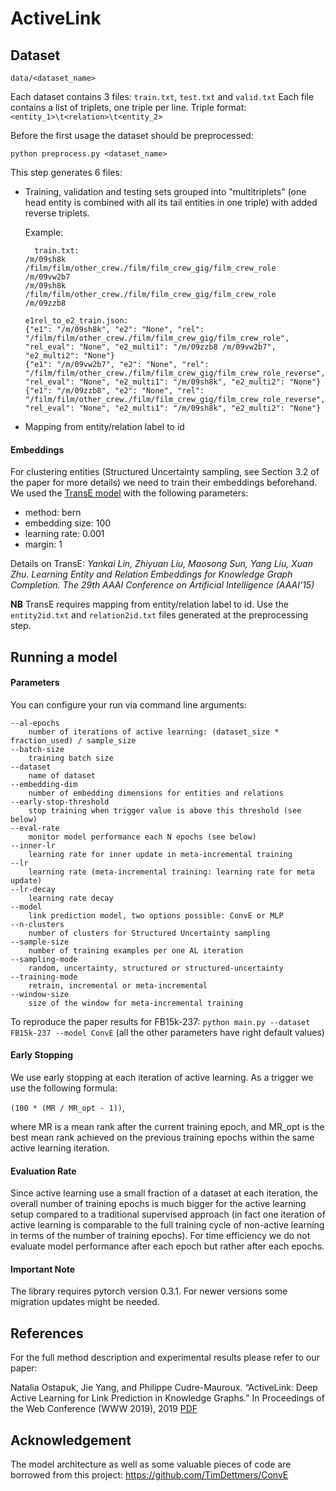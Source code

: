 # ActiveLink

## Dataset
`data/<dataset_name>`

Each dataset contains 3 files: `train.txt`, `test.txt` and `valid.txt`
Each file contains a list of triplets, one triple per line.
Triple format: `<entity_1>\t<relation>\t<entity_2>`

Before the first usage the dataset should be preprocessed:

`python preprocess.py <dataset_name>`

This step generates 6 files:
* Training, validation and testing sets grouped into "multitriplets" (one head entity is combined with all its tail entities in one triple) with added reverse triplets. 

  Example:
    ```angular2html
      train.txt:
    /m/09sh8k	/film/film/other_crew./film/film_crew_gig/film_crew_role	/m/09vw2b7
    /m/09sh8k	/film/film/other_crew./film/film_crew_gig/film_crew_role	/m/09zzb8
    
    e1rel_to_e2_train.json:
    {"e1": "/m/09sh8k", "e2": "None", "rel": "/film/film/other_crew./film/film_crew_gig/film_crew_role", "rel_eval": "None", "e2_multi1": "/m/09zzb8 /m/09vw2b7", "e2_multi2": "None"}
    {"e1": "/m/09vw2b7", "e2": "None", "rel": "/film/film/other_crew./film/film_crew_gig/film_crew_role_reverse", "rel_eval": "None", "e2_multi1": "/m/09sh8k", "e2_multi2": "None"}
    {"e1": "/m/09zzb8", "e2": "None", "rel": "/film/film/other_crew./film/film_crew_gig/film_crew_role_reverse", "rel_eval": "None", "e2_multi1": "/m/09sh8k", "e2_multi2": "None"}
    
    ```
* Mapping from entity/relation label to id


#### Embeddings
For clustering entities (Structured Uncertainty sampling, see Section 3.2 of the paper for more details) we need to train their embeddings beforehand. We used the [TransE model](https://github.com/thunlp/KB2E/tree/master/TransE) with the following parameters:
* method: bern
* embedding size: 100
* learning rate: 0.001
* margin: 1 

Details on TransE: *Yankai Lin, Zhiyuan Liu, Maosong Sun, Yang Liu, Xuan Zhu. Learning Entity and Relation Embeddings for Knowledge Graph Completion. The 29th AAAI Conference on Artificial Intelligence (AAAI'15)* 

**NB** TransE requires mapping from entity/relation label to id. Use the `entity2id.txt` and `relation2id.txt` files generated at the preprocessing step. 

## Running a model
#### Parameters
You can configure your run via command line arguments:

    --al-epochs
        number of iterations of active learning: (dataset_size * fraction_used) / sample_size
    --batch-size
        training batch size
    --dataset
        name of dataset
    --embedding-dim
        number of embedding dimensions for entities and relations 
    --early-stop-threshold
        stop training when trigger value is above this threshold (see below)
    --eval-rate
        monitor model performance each N epochs (see below)
    --inner-lr
        learning rate for inner update in meta-incremental training
    --lr
        learning rate (meta-incremental training: learning rate for meta update)
    --lr-decay
        learning rate decay
    --model
        link prediction model, two options possible: ConvE or MLP
    --n-clusters
        number of clusters for Structured Uncertainty sampling
    --sample-size
        number of training examples per one AL iteration
    --sampling-mode
        random, uncertainty, structured or structured-uncertainty
    --training-mode
        retrain, incremental or meta-incremental
    --window-size
        size of the window for meta-incremental training
        
To reproduce the paper results for FB15k-237:
`python main.py --dataset FB15k-237 --model ConvE` (all the other parameters have right default values)

#### Early Stopping
We use early stopping at each iteration of active learning.
As a trigger we use the following formula:

`(100 * (MR / MR_opt - 1))`,

where MR is a mean rank after the current training epoch, and MR_opt is the best mean rank achieved on the previous training epochs within the same active learning iteration.

#### Evaluation Rate
Since active learning use a small fraction of a dataset at each iteration, the overall number of training epochs is much bigger for the active learning setup compared to a traditional supervised approach (in fact one iteration of active learning is comparable to the full training cycle of non-active learning in terms of the number of training epochs).
For time efficiency we do not evaluate model performance after each epoch but rather after each _<eval-rate>_ epochs.
  
#### Important Note
The library requires pytorch version 0.3.1.
For newer versions some migration updates might be needed. 

## References
For the full method description and experimental results please refer to our paper: 

Natalia Ostapuk, Jie Yang, and Philippe Cudre-Mauroux. “ActiveLink: Deep Active Learning for Link Prediction in Knowledge Graphs.” In Proceedings of the Web Conference (WWW 2019), 2019 [PDF](https://exascale.info/assets/pdf/ostapuk2019www.pdf)


## Acknowledgement
The model architecture as well as some valuable pieces of code are borrowed from this project: https://github.com/TimDettmers/ConvE 
